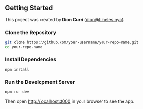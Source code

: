## Getting Started

This project was created by **Dion Curri** (dion@timeles.nyc).

### Clone the Repository

```bash
git clone https://github.com/your-username/your-repo-name.git
cd your-repo-name
```

### Install Dependencies

```bash
npm install
```

### Run the Development Server

```bash
npm run dev
```

Then open [http://localhost:3000](http://localhost:3000) in your browser to see the app.
